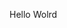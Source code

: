 Hello Wolrd



































































































































































































































































































































































































































































































































































































































































































































































































































































































































































































































































































































































































































































































































































































































































































































































































































































































































































































































































































































































































































































































































































































































































































































































































































































































































































































































































































